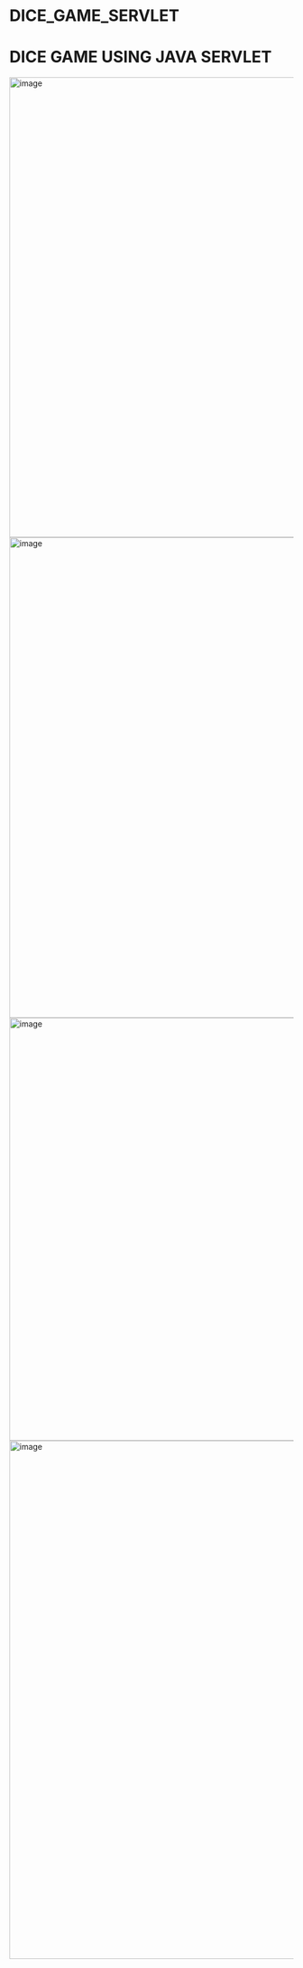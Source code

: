# DICE_GAME_SERVLET 

<h1> DICE GAME USING JAVA SERVLET </h1>

<img width="814" alt="image" src="https://user-images.githubusercontent.com/108173949/230521991-94987553-0191-4fc0-9b29-db3d797d96e9.png"> 
<img width="850" alt="image" src="https://user-images.githubusercontent.com/108173949/230522106-74b42d98-ffc2-451b-8254-37f834cd1fe3.png">  
<img width="748" alt="image" src="https://user-images.githubusercontent.com/108173949/230522189-2afee2a6-6681-4a81-b18a-d153f748a752.png">  
<img width="917" alt="image" src="https://user-images.githubusercontent.com/108173949/230522574-6b916f10-fdec-464e-8c35-eb742561305a.png">





